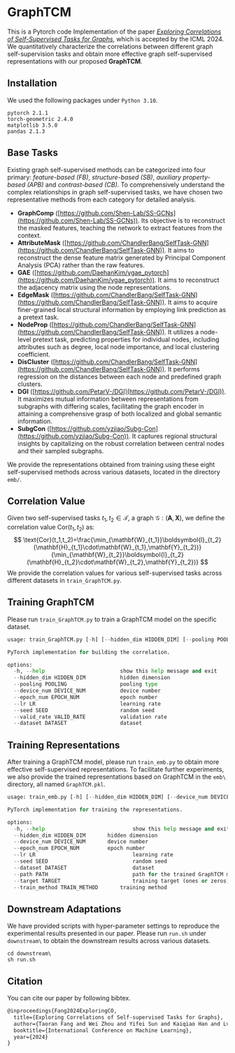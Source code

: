 # GraphTCM
This is a Pytorch code Implementation of the paper [*Exploring Correlations of Self-Supervised Tasks for Graphs*](https://arxiv.org/abs/2405.04245), which is accepted by the ICML 2024. We quantitatively characterize the correlations between different graph self-supervision tasks and obtain more effective graph self-supervised representations with our proposed **GraphTCM**.

## Installation

We used the following packages under `Python 3.10`.

```
pytorch 2.1.1
torch-geometric 2.4.0
matplotlib 3.5.0
pandas 2.1.3
```

## Base Tasks

Existing graph self-supervised methods can be categorized into four primary: *feature-based (FB)*, *structure-based (SB)*, *auxiliary property-based (APB)* and *contrast-based (CB)*. To comprehensively understand the complex relationships in graph self-supervised tasks, we have chosen two representative methods from each category for detailed analysis.

- **GraphComp** ([https://github.com/Shen-Lab/SS-GCNs](https://github.com/Shen-Lab/SS-GCNs)). Its objective is to reconstruct the masked features, teaching the network to extract features from the context. 
- **AttributeMask** ([https://github.com/ChandlerBang/SelfTask-GNN](https://github.com/ChandlerBang/SelfTask-GNN)). It aims to reconstruct the dense feature matrix generated by Principal Component Analysis (PCA) rather than the raw features.
- **GAE** ([https://github.com/DaehanKim/vgae_pytorch](https://github.com/DaehanKim/vgae_pytorch)). It aims to reconstruct the adjacency matrix using the node representations.
- **EdgeMask** ([https://github.com/ChandlerBang/SelfTask-GNN](https://github.com/ChandlerBang/SelfTask-GNN)). It aims to acquire finer-grained local structural information by employing link prediction as a pretext task. 
- **NodeProp** ([https://github.com/ChandlerBang/SelfTask-GNN](https://github.com/ChandlerBang/SelfTask-GNN)). It utilizes a node-level pretext task, predicting properties for individual nodes, including attributes such as degree, local node importance, and local clustering coefficient.
- **DisCluster** ([https://github.com/ChandlerBang/SelfTask-GNN](https://github.com/ChandlerBang/SelfTask-GNN)). It performs regression on the distances between each node and predefined graph clusters. 
- **DGI** ([https://github.com/PetarV-/DGI](https://github.com/PetarV-/DGI)). It maximizes mutual information between representations from subgraphs with differing scales, facilitating the graph encoder in attaining a comprehensive grasp of both localized and global semantic information.
- **SubgCon** ([https://github.com/yzjiao/Subg-Con](https://github.com/yzjiao/Subg-Con)). It captures regional structural insights by capitalizing on the robust correlation between central nodes and their sampled subgraphs.

We provide the representations obtained from training using these eight self-supervised methods across various datasets, located in the directory ``emb/``.

## Correlation Value

Given two self-supervised tasks $t_1,t_2\in \mathcal{T}$, a graph $\mathcal{G}:(\mathbf{A},\mathbf{X})$, we define the correlation value $\text{Cor}(t_1,t_2)$ as:
$$
\text{Cor}(t_1,t_2)=\frac{\min_{\mathbf{W}_{t_1}}\boldsymbol{l}_{t_2}(\mathbf{H}_{t_1}\cdot\mathbf{W}_{t_1},\mathbf{Y}_{t_2})}{\min_{\mathbf{W}_{t_2}}\boldsymbol{l}_{t_2}(\mathbf{H}_{t_2}\cdot\mathbf{W}_{t_2},\mathbf{Y}_{t_2})}
$$
We provide the correlation values for various self-supervised tasks across different datasets in ``train_GraphTCM.py``.

## Training GraphTCM

Please run ``train_GraphTCM.py`` to train a GraphTCM model on the specific dataset.

```python
usage: train_GraphTCM.py [-h] [--hidden_dim HIDDEN_DIM] [--pooling POOLING] [--device_num DEVICE_NUM] [--epoch_num EPOCH_NUM] [--lr LR] [--seed SEED] [--valid_rate VALID_RATE] [--dataset DATASET]

PyTorch implementation for building the correlation.

options:
  -h, --help            			show this help message and exit
  --hidden_dim HIDDEN_DIM  			hidden dimension
  --pooling POOLING     			pooling type
  --device_num DEVICE_NUM 			device number
  --epoch_num EPOCH_NUM 			epoch number
  --lr LR               			learning rate
  --seed SEED           			random seed
  --valid_rate VALID_RATE  			validation rate
  --dataset DATASET     			dataset
```

## Training Representations

After training a GraphTCM model, please run ``train_emb.py`` to obtain more effective self-supervised representations. To facilitate further experiments, we also provide the trained representations based on GraphTCM in the ``emb\`` directory, all named ``GraphTCM.pkl``.

```python
usage: train_emb.py [-h] [--hidden_dim HIDDEN_DIM] [--device_num DEVICE_NUM] [--epoch_num EPOCH_NUM] [--lr LR] [--seed SEED] [--dataset DATASET] [--path PATH] [--target TARGET] [--train_method TRAIN_METHOD]

PyTorch implementation for training the representations.

options:
  -h, --help            				show this help message and exit
  --hidden_dim HIDDEN_DIM 	  	hidden dimension
  --device_num DEVICE_NUM     	device number
  --epoch_num EPOCH_NUM       	epoch number
  --lr LR               				learning rate
  --seed SEED           				random seed
  --dataset DATASET     				dataset
  --path PATH           				path for the trained GraphTCM model
  --target TARGET       				training target (ones or zeros)
  --train_method TRAIN_METHOD		training method
```

## Downstream Adaptations

We have provided scripts with hyper-parameter settings to reproduce the experimental results presented in our paper. Please run ``run.sh`` under ``downstream\`` to obtain the downstream results across various datasets.

```shell
cd downstream\
sh run.sh
```

## Citation

You can cite our paper by following bibtex.

```tex
@inproceedings{Fang2024ExploringCO,
  title={Exploring Correlations of Self-supervised Tasks for Graphs},
  author={Taoran Fang and Wei Zhou and Yifei Sun and Kaiqiao Han and Lvbin Ma and Yang Yang},
  booktitle={International Conference on Machine Learning},
  year={2024}
}
```

